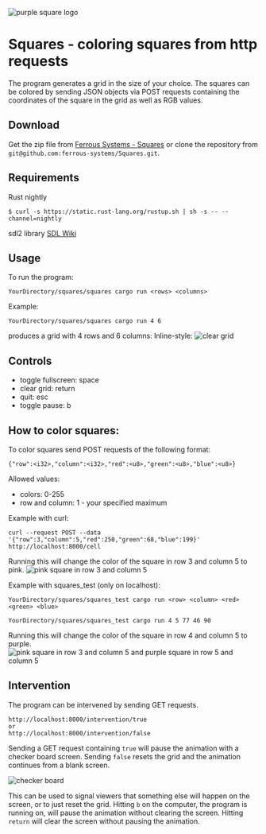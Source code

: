 ![purple square logo](https://github.com/ferrous-systems/Squares/blob/wip/example%20images/logo.png " ")
# Squares - coloring squares from http requests

The program generates a grid in the size of your choice. The squares can be colored
by sending JSON objects via POST requests containing the coordinates of the square
in the grid as well as RGB values.

## Download
  Get the zip file from [Ferrous Systems - Squares](https://github.com/ferrous-systems/Squares/archive/master.zip) or clone the repository from `git@github.com:ferrous-systems/Squares.git`.


## Requirements
  Rust nightly
  ```
  $ curl -s https://static.rust-lang.org/rustup.sh | sh -s -- --channel=nightly
  ```
  sdl2 library
  [SDL Wiki](https://wiki.libsdl.org/Installation)

## Usage
To run the program:
```
YourDirectory/squares/squares cargo run <rows> <columns>
```
Example:
```
YourDirectory/squares/squares cargo run 4 6
```
produces a grid with 4 rows and 6 columns:
Inline-style:
![clear grid](https://github.com/ferrous-systems/Squares/blob/wip/example%20images/5.png " ")

## Controls

- toggle fullscreen: space
- clear grid: return
- quit: esc
- toggle pause: b


## How to color squares:
To color squares send POST requests of the following format:
```
{"row":<i32>,"column":<i32>,"red":<u8>,"green":<u8>,"blue":<u8>}
```
Allowed values:
- colors: 0-255
- row and column: 1 - your specified maximum

Example with curl:
```
curl --request POST --data '{"row":3,"column":5,"red":250,"green":68,"blue":199}' http://localhost:8000/cell
```
Running this will change the color of the square in row 3 and column 5 to pink.
![pink square in row 3 and column 5](https://github.com/ferrous-systems/Squares/blob/wip/example%20images/2.png " ")

Example with squares_test (only on localhost):
```
YourDirectory/squares/squares_test cargo run <row> <column> <red> <green> <blue>
```
```
YourDirectory/squares/squares_test cargo run 4 5 77 46 90
```
Running this will change the color of the square in row 4 and column 5 to purple.
![pink square in row 3 and column 5 and purple square in row 5 and column 5](https://github.com/ferrous-systems/Squares/blob/wip/example%20images/3.png " ")

## Intervention
The program can be intervened by sending GET requests.

```
http://localhost:8000/intervention/true
or
http://localhost:8000/intervention/false
```
Sending a GET request containing `true` will pause the animation with a checker board screen. Sending `false` resets the grid and the animation continues from a blank screen.

![checker board](https://github.com/ferrous-systems/Squares/blob/wip/example%20images/4.png " ")

This can be used to signal viewers that something else will happen on the screen, or to just reset the grid. Hitting `b` on the computer, the program is running on,  will pause the animation without clearing the screen. Hitting `return` will clear the screen without pausing the animation.  
